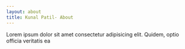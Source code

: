 ```yaml
---
layout: about
title: Kunal Patil- About
---
```


Lorem ipsum dolor sit amet consectetur adipisicing elit. Quidem, optio officia veritatis ea 